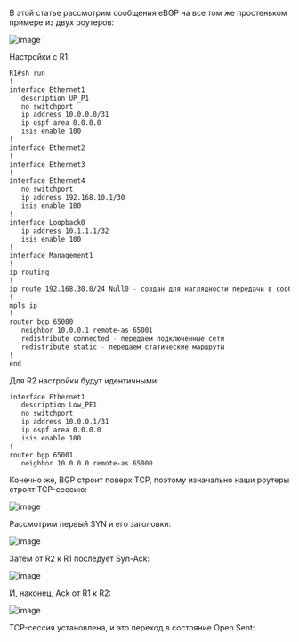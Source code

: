В этой статье рассмотрим сообщения eBGP на все том же простеньком примере из двух роутеров:

![image](https://github.com/user-attachments/assets/77de54de-7b9a-49bf-b560-3043bd4a2dc8)

Настройки с R1:

```bash
R1#sh run
!
interface Ethernet1
   description UP_P1
   no switchport
   ip address 10.0.0.0/31
   ip ospf area 0.0.0.0
   isis enable 100
!
interface Ethernet2
!
interface Ethernet3
!
interface Ethernet4
   no switchport
   ip address 192.168.10.1/30
   isis enable 100
!
interface Loopback0
   ip address 10.1.1.1/32
   isis enable 100
!
interface Management1
!
ip routing
!
ip route 192.168.30.0/24 Null0 - создан для наглядности передачи в сообщениях Update
!
mpls ip
!
router bgp 65000
   neighbor 10.0.0.1 remote-as 65001
   redistribute connected - передаем подключенные сети
   redistribute static - передаем статические маршруты
!
end
```

Для R2 настройки будут идентичными:

```bash
interface Ethernet1
   description Low_PE1
   no switchport
   ip address 10.0.0.1/31
   ip ospf area 0.0.0.0
   isis enable 100
!
router bgp 65001
   neighbor 10.0.0.0 remote-as 65000
```
Конечно же, BGP строит поверх TCP, поэтому изначально наши роутеры строят TCP-сессию:

![image](https://github.com/user-attachments/assets/7948bae1-bba1-4692-ad83-43af27fd160e)

Рассмотрим первый SYN и его заголовки:

![image](https://github.com/user-attachments/assets/e33e9f89-5528-43b9-9755-6766c0a79c25)

Затем от R2 к R1 последует Syn-Ack:

![image](https://github.com/user-attachments/assets/bb910d32-4699-4800-b7e0-8bbe92598c4a)

И, наконец, Ack от R1 к R2:

![image](https://github.com/user-attachments/assets/0ba362ec-2406-4ed1-bc3f-af0613fafaa6)

TCP-сессия установлена, и это переход в состояние Open Sent:

